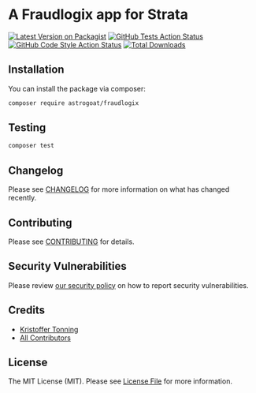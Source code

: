 # A Fraudlogix app for Strata

[![Latest Version on Packagist](https://img.shields.io/packagist/v/astrogoat/fraudlogix.svg?style=flat-square)](https://packagist.org/packages/astrogoat/fraudlogix)
[![GitHub Tests Action Status](https://img.shields.io/github/workflow/status/astrogoat/fraudlogix/run-tests?label=tests)](https://github.com/astrogoat/fraudlogix/actions?query=workflow%3Arun-tests+branch%3Amain)
[![GitHub Code Style Action Status](https://img.shields.io/github/workflow/status/astrogoat/fraudlogix/Check%20&%20fix%20styling?label=code%20style)](https://github.com/astrogoat/fraudlogix/actions?query=workflow%3A"Check+%26+fix+styling"+branch%3Amain)
[![Total Downloads](https://img.shields.io/packagist/dt/astrogoat/fraudlogix.svg?style=flat-square)](https://packagist.org/packages/astrogoat/fraudlogix)

## Installation

You can install the package via composer:

```bash
composer require astrogoat/fraudlogix
```

## Testing

```bash
composer test
```

## Changelog

Please see [CHANGELOG](CHANGELOG.md) for more information on what has changed recently.

## Contributing

Please see [CONTRIBUTING](.github/CONTRIBUTING.md) for details.

## Security Vulnerabilities

Please review [our security policy](../../security/policy) on how to report security vulnerabilities.

## Credits

- [Kristoffer Tonning](https://github.com/tonning)
- [All Contributors](../../contributors)

## License

The MIT License (MIT). Please see [License File](LICENSE.md) for more information.
